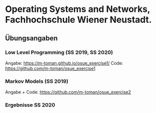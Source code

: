 # Operating Systems and Networks, Fachhochschule Wiener Neustadt.

## Übungsangaben

### Low Level Programming (SS 2019, SS 2020)
Angabe: https://m-toman.github.io/osue_exercise1/
Code: https://github.com/m-toman/osue_exercise1

### Markov Models (SS 2019)
Angabe + Code: https://github.com/m-toman/osue_exercise2

### Ergebnisse SS 2020

